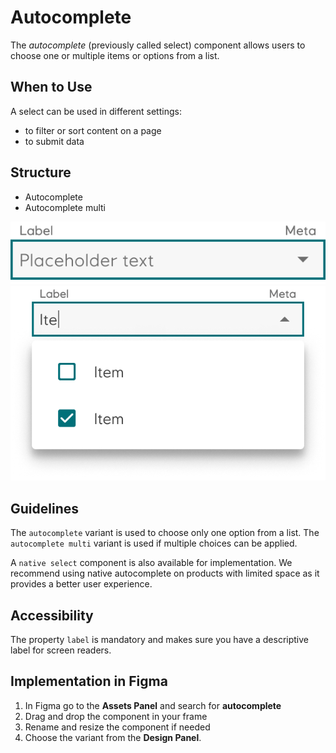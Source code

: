 # Autocomplete

The _autocomplete_ (previously called select) component allows users to choose one or multiple items or options from a list.

## When to Use

A select can be used in different settings:

- to filter or sort content on a page
- to submit data

## Structure

- Autocomplete
- Autocomplete multi

![autocomplete](../assets/autocomplete.jpg)   ![autocomplete-multi](../assets/autocomplete-multi.jpg)

## Guidelines

The `autocomplete` variant is used to choose only one option from a list. The `autocomplete multi` variant is used if multiple choices can be applied.

A `native select` component is also available for implementation. We recommend using native autocomplete on products with limited space as it provides a better user experience.

## Accessibility

The property ``label`` is mandatory and makes sure you have a descriptive label for screen readers.

## Implementation in Figma

1. In Figma go to the **Assets Panel** and search for **autocomplete**
2. Drag and drop the component in your frame
3. Rename and resize the component if needed
4. Choose the variant from the **Design Panel**.

